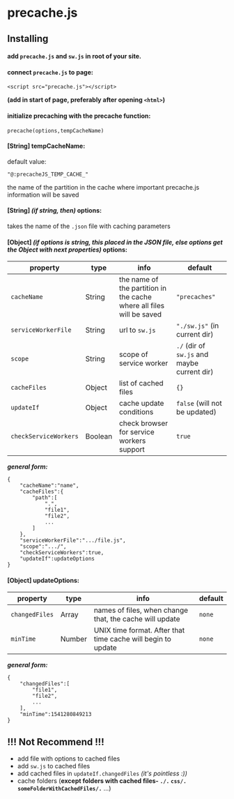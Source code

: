 # precache.js

## Installing

#### add `precache.js`  and `sw.js` in root of your site.
 
 
 #### connect `precache.js` to page:
 
	<script src="precache.js"></script>
**(add in start of page, preferably after opening `<html>`)**

#### initialize precaching with the precache function:

    precache(options,tempCacheName)
#### [String] tempCacheName:
default value:

    "@:precacheJS_TEMP_CACHE_"

the name of the partition in the cache where important precache.js information will be saved

#### [String] *(if string, then)* options:
takes the name of the `.json` file with caching parameters
#### [Object] *(if options is string, this placed in the JSON file, else options get the Object with next properties)* options:
|property|type|info|default|
|--|--|--|--|
|`cacheName`|String|the name of the partition in the cache where all files will be saved|`"precaches"`|
|`serviceWorkerFile`|String|url to `sw.js`|`"./sw.js"` (in current dir)|
|`scope`|String|scope of service worker|`./` (dir of `sw.js` and maybe current dir)|
|`cacheFiles`|Object|list of cached files|`{}`|
|`updateIf`|Object|cache update conditions|`false` (will not be updated)|
|`checkServiceWorkers`|Boolean|check browser for service workers support|`true`|

***general form:***

    {
	    "cacheName":"name",
	    "cacheFiles":{
			"path":[
				".",
				"file1",
				"file2",
				...
			]
		},
		"serviceWorkerFile":".../file.js",
		"scope":".../",
		"checkServiceWorkers":true,
		"updateIf":updateOptions
    }
#### [Object] updateOptions:
|property|type|info|default|
|--|--|--|--|
|`changedFiles`|Array|names of files, when change that, the cache will update|`none`|
|`minTime`|Number|UNIX time format. After that time cache will begin to update|`none`|

***general form:***

    {
	    "changedFiles":[
			"file1",
			"file2",
			...
		],
		"minTime":1541280849213
    }
## !!! Not Recommend !!!

 - add file with options to cached files
 - add `sw.js` to cached files 
 - add cached files in `updateIf.changedFiles` *(it's pointless :))*
 - cache folders (**except folders with cached files- `./.` `css/.` `someFolderWithCachedFiles/.`** ...)
